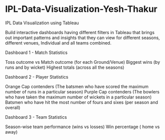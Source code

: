 # IPL-Data-Visualization-Yesh-Thakur
IPL Data Visualization using Tableau

Build interactive dashboards having different filters in Tableau that brings out important patterns and insights that they can view for different seasons, different venues, Individual and all teams combined.

Dashboard 1 - Match Statistics

Toss outcome vs Match outcome (for each Ground/Venue)
Biggest wins (by runs and by wicket)
Highest totals (across all the seasons)

Dashboard 2 - Player Statistics

Orange Cap contenders (The batsmen who have scored the maximum number of runs in a particular season)
Purple Cap contenders (The bowlers who have taken the maximum number of wickets in a particular season)
Batsmen who have hit the most number of fours and sixes (per season and overall)

Dashboard 3 - Team Statistics

Season-wise team performance (wins vs losses)
Win percentage ( home vs away)

